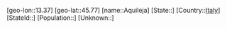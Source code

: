 ﻿---
location: [45.77,13.37]
type: City
tags:
- geo/City


SpocWebEntityId: 28849
isDeleted: false
confidential: public

---
[geo-lon::13.37]
[geo-lat::45.77]
[name::Aquileja]
[State::]
[Country::[Italy](geo/Continent/Europe/Italy.md)]
[StateId::]
[Population::]
[Unknown::]

